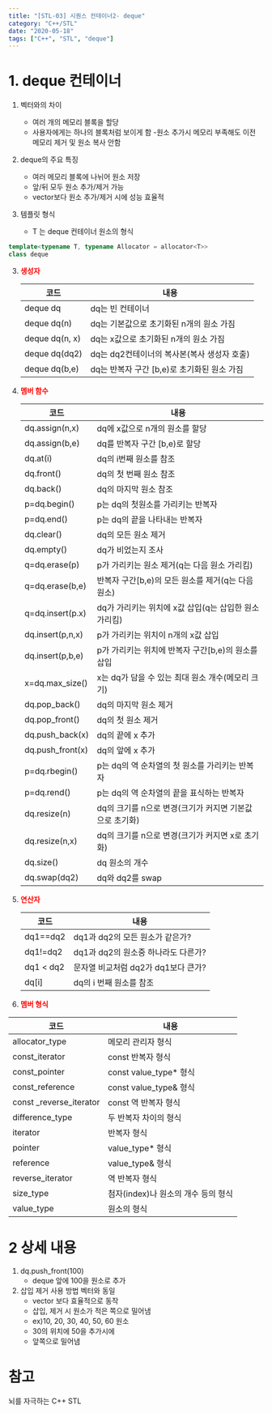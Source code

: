 ```yaml
---
title: "[STL-03] 시퀀스 컨테이너2- deque"
category: "C++/STL"
date: "2020-05-18"
tags: ["C++", "STL", "deque"]
---
```


# 1. deque 컨테이너

1. 벡터와의 차이

   - 여러 개의 메모리 블록을 할당
   - 사용자에게는 하나의 블록처럼 보이게 함 -원소 추가시 메모리 부족해도 이전 메모리 제거 및 원소 복사 안함

2. deque의 주요 특징

   - 여러 메모리 블록에 나뉘어 원소 저장
   - 앞/뒤 모두 원소 추가/제거 가능
   - vector보다 원소 추가/제거 시에 성능 효율적

3. 템플릿 형식
   - T 는 deque 컨테이너 원소의 형식

```cpp
template<typename T, typename Allocator = allocator<T>>
class deque
```

3. **<span style="color:red">생성자</span>**

   | 코드           | 내용                                        |
   | -------------- | ------------------------------------------- |
   | deque dq       | dq는 빈 컨테이너                            |
   | deque dq(n)    | dq는 기본값으로 초기화된 n개의 원소 가짐    |
   | deque dq(n, x) | dq는 x값으로 초기화된 n개의 원소 가짐       |
   | deque dq(dq2)  | dq는 dq2컨테이너의 복사본(복사 생성자 호출) |
   | deque dq(b,e)  | dq는 반복자 구간 [b,e)로 초기화된 원소 가짐 |

4. **<span style="color:red">멤버 함수</span>**

   | 코드             | 내용                                                    |
   | ---------------- | ------------------------------------------------------- |
   | dq.assign(n,x)   | dq에 x값으로 n개의 원소를 할당                          |
   | dq.assign(b,e)   | dq를 반복자 구간 [b,e)로 할당                           |
   | dq.at(i)         | dq의 i번째 원소를 참조                                  |
   | dq.front()       | dq의 첫 번째 원소 참조                                  |
   | dq.back()        | dq의 마지막 원소 참조                                   |
   | p=dq.begin()     | p는 dq의 첫원소를 가리키는 반복자                       |
   | p=dq.end()       | p는 dq의 끝을 나타내는 반복자                           |
   | dq.clear()       | dq의 모든 원소 제거                                     |
   | dq.empty()       | dq가 비었는지 조사                                      |
   | q=dq.erase(p)    | p가 가리키는 원소 제거(q는 다음 원소 가리킴)            |
   | q=dq.erase(b,e)  | 반복자 구간[b,e)의 모든 원소를 제거(q는 다음 원소)      |
   | q=dq.insert(p.x) | dq가 가리키는 위치에 x값 삽입(q는 삽입한 원소 가리킴)   |
   | dq.insert(p,n,x) | p가 가리키는 위치이 n개의 x값 삽입                      |
   | dq.insert(p,b,e) | p가 가리키는 위치에 반복자 구간[b,e)의 원소를 삽입      |
   | x=dq.max_size()  | x는 dq가 담을 수 있는 최대 원소 개수(메모리 크기)       |
   | dq.pop_back()    | dq의 마지막 원소 제거                                   |
   | dq.pop_front()   | dq의 첫 원소 제거                                       |
   | dq.push_back(x)  | dq의 끝에 x 추가                                        |
   | dq.push_front(x) | dq의 앞에 x 추가                                        |
   | p=dq.rbegin()    | p는 dq의 역 순차열의 첫 원소를 가리키는 반복자          |
   | p=dq.rend()      | p는 dq의 역 순차열의 끝을 표식하는 반복자               |
   | dq.resize(n)     | dq의 크기를 n으로 변경(크기가 커지면 기본값으로 초기화) |
   | dq.resize(n,x)   | dq의 크기를 n으로 변경(크기가 커지면 x로 초기화)        |
   | dq.size()        | dq 원소의 개수                                          |
   | dq.swap(dq2)     | dq와 dq2를 swap                                         |

5. **<span style="color:red">연산자</span>**

   | 코드      | 내용                                |
   | --------- | ----------------------------------- |
   | dq1==dq2  | dq1과 dq2의 모든 원소가 같은가?     |
   | dq1!=dq2  | dq1과 dq2의 원소중 하나라도 다른가? |
   | dq1 < dq2 | 문자열 비교처럼 dq2가 dq1보다 큰가? |
   | dq[i]     | dq의 i 번째 원소를 참조             |

6. **<span style="color:red">멤버 형식</span>**

| 코드                     | 내용                                |
| ------------------------ | ----------------------------------- |
| allocator_type           | 메모리 관리자 형식                  |
| const_iterator           | const 반복자 형식                   |
| const_pointer            | const value_type\* 형식             |
| const_reference          | const value_type& 형식              |
| const \_reverse_iterator | const 역 반복자 형식                |
| difference_type          | 두 반복자 차이의 형식               |
| iterator                 | 반복자 형식                         |
| pointer                  | value_type\* 형식                   |
| reference                | value_type& 형식                    |
| reverse_iterator         | 역 반복자 형식                      |
| size_type                | 첨자(index)나 원소의 개수 등의 형식 |
| value_type               | 원소의 형식                         |

# 2 상세 내용

1. dq.push_front(100)
   - deque 앞에 100을 원소로 추가
2. 삽입 제거 사용 방법 벡터와 동일
   - vector 보다 효율적으로 동작
   - 삽입, 제거 시 원소가 적은 쪽으로 밀어냄
   - ex)10, 20, 30, 40, 50, 60 원소
   - 30의 위치에 50을 추가시에
   - 앞쪽으로 밀어냄

# 참고

뇌를 자극하는 C++ STL
